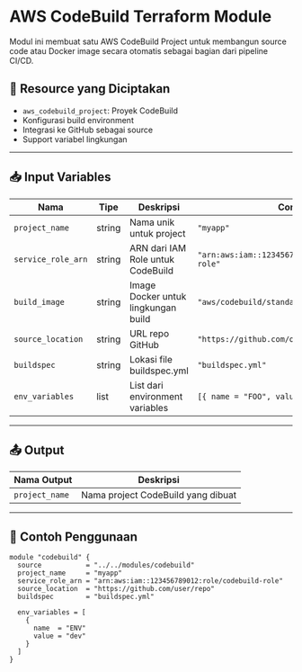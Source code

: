 # AWS CodeBuild Terraform Module

Modul ini membuat satu AWS CodeBuild Project untuk membangun source code atau Docker image secara otomatis sebagai bagian dari pipeline CI/CD.

## 🔧 Resource yang Diciptakan

- `aws_codebuild_project`: Proyek CodeBuild
- Konfigurasi build environment
- Integrasi ke GitHub sebagai source
- Support variabel lingkungan

---

## 📥 Input Variables

| Nama                | Tipe   | Deskripsi                                       | Contoh                                 |
|---------------------|--------|-------------------------------------------------|-----------------------------------------|
| `project_name`       | string | Nama unik untuk project                         | `"myapp"`                               |
| `service_role_arn`   | string | ARN dari IAM Role untuk CodeBuild               | `"arn:aws:iam::123456789012:role/codebuild-role"` |
| `build_image`        | string | Image Docker untuk lingkungan build             | `"aws/codebuild/standard:6.0"`          |
| `source_location`    | string | URL repo GitHub                                 | `"https://github.com/org/repo"`         |
| `buildspec`          | string | Lokasi file buildspec.yml                       | `"buildspec.yml"`                       |
| `env_variables`      | list   | List dari environment variables                 | `[{ name = "FOO", value = "bar" }]`     |

---

## 📤 Output

| Nama Output         | Deskripsi                            |
|---------------------|----------------------------------------|
| `project_name`      | Nama project CodeBuild yang dibuat     |

---

## 🧪 Contoh Penggunaan

```hcl
module "codebuild" {
  source           = "../../modules/codebuild"
  project_name     = "myapp"
  service_role_arn = "arn:aws:iam::123456789012:role/codebuild-role"
  source_location  = "https://github.com/user/repo"
  buildspec        = "buildspec.yml"

  env_variables = [
    {
      name  = "ENV"
      value = "dev"
    }
  ]
}
